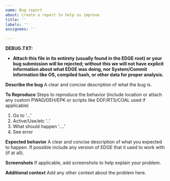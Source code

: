 ```yaml
---
name: Bug report
about: Create a report to help us improve
title: ''
labels: ''
assignees: ''

---
```


**DEBUG.TXT:**
 - **Attach this file in its entirety (usually found in the EDGE root) or your bug submission will be rejected; without this we will not have explicit information about what EDGE was doing, nor System/Commit information like OS, compiled hash, or other data for proper analysis.**

**Describe the bug**
A clear and concise description of what the bug is.

**To Reproduce**
Steps to reproduce the behavior (include location or attach any custom PWAD/DEH/EPK or scripts like DDF/RTS/COAL used if applicable)
1. Go to  '...'
2. Active/Use/etc '..'
3. What should happen '....'
4. See error

**Expected behavior**
A clear and concise description of what you expected to happen. If possible include any version of EDGE that it used to work with (if at all).

**Screenshots**
If applicable, add screenshots to help explain your problem.

**Additional context**
Add any other context about the problem here.

